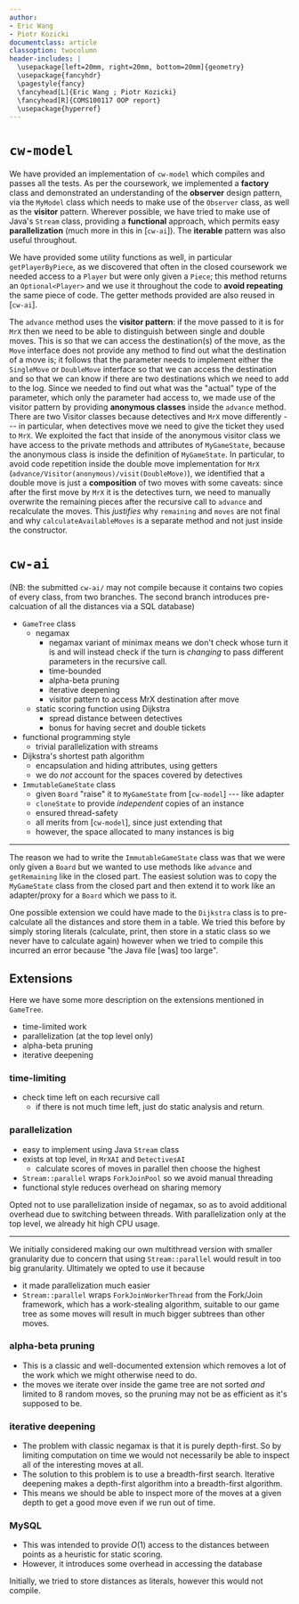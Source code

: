 ```yaml
---
author:
- Eric Wang
- Piotr Kozicki
documentclass: article
classoption: twocolumn
header-includes: |
  \usepackage[left=20mm, right=20mm, bottom=20mm]{geometry}
  \usepackage{fancyhdr}
  \pagestyle{fancy}
  \fancyhead[L]{Eric Wang ; Piotr Kozicki}
  \fancyhead[R]{COMS100117 OOP report}
  \usepackage{hyperref}
---
```


<!---
document compilation: requires [pandoc](https://pandoc.org/)
% pandoc new-report.md -o report.pdf
--->

# `cw-model`

<!---
TODO highlight keywords and signposts (e.g. names of design patterns,
"justifies"... the parts of the report that we should get particular attention)
using italics (_text_) and bold (**text**).
--->

We have provided an implementation of `cw-model` which compiles and passes all
the tests. As per the coursework, we implemented a **factory** class and
demonstrated an understanding of the **observer** design pattern, via the
`MyModel` class which needs to make use of the `Observer` class, as well as the
**visitor** pattern. Wherever possible, we have tried to make use of Java's
`Stream` class, providing a **functional** approach, which permits easy
**parallelization** (much more in this in [`cw-ai`]). The **iterable** pattern
was also useful throughout.

We have provided some utility functions as well, in particular
`getPlayerByPiece`, as we discovered that often in the closed coursework we
needed access to a `Player` but were only given a `Piece`; this method returns
an `Optional<Player>` and we use it throughout the code to **avoid repeating**
the same piece of code. The getter methods provided are also reused in
[`cw-ai`].

The `advance` method uses the **visitor pattern**: if the move passed to it is
for `MrX` then we need to be able to distinguish between single and double
moves. This is so that we can access the destination(s) of the move, as the
`Move` interface does not provide any method to find out what the destination of
a move is; it follows that the parameter needs to implement either the
`SingleMove` or `DoubleMove` interface so that we can access the destination and
so that we can know if there are two destinations which we need to add to the
log. Since we needed to find out what was the "actual" type of the parameter,
which only the parameter had access to, we made use of the visitor pattern by
providing **anonymous classes** inside the `advance` method. There are two
Visitor classes because detectives and `MrX` move differently --- in particular,
when detectives move we need to give the ticket they used to `MrX`. We exploited
the fact that inside of the anonymous visitor class we have access to the
private methods and attributes of `MyGameState`, because the anonymous class is
inside the definition of `MyGameState`. In particular, to avoid code repetition
inside the double move implementation for `MrX`
(`advance/Visitor(anonymous)/visit(DoubleMove)`), we identified that a double
move is just a **composition** of two moves with some caveats: since after the
first move by `MrX` it is the detectives turn, we need to manually overwrite the
remaining pieces after the recursive call to `advance` and recalculate the
moves. This _justifies_ why `remaining` and `moves` are not final and why
`calculateAvailableMoves` is a separate method and not just inside the
constructor.

# `cw-ai`

(NB: the submitted `cw-ai/` may not compile because it contains two copies of
every class, from two branches. The second branch introduces pre-calcuation of
all the distances via a SQL database)

- `GameTree` class
  - negamax
    - negamax variant of minimax means we don't check whose turn it is and will
      instead check if the turn is _changing_ to pass different parameters in
      the recursive call.
    - time-bounded
    - alpha-beta pruning
    - iterative deepening
    - visitor pattern to access MrX destination after move
  - static scoring function using Dijkstra
    - spread distance between detectives
    - bonus for having secret and double tickets
- functional programming style
  - trivial parallelization with streams
- Dijkstra's shortest path algorithm
  - encapsulation and hiding attributes, using getters
  - we do _not_ account for the spaces covered by detectives
- `ImmutableGameState` class
  - given `Board` "raise" it to `MyGameState` from [`cw-model`] --- like adapter
  - `cloneState` to provide _independent_ copies of an instance
  - ensured thread-safety
  - all merits from [`cw-model`], since just extending that
  - however, the space allocated to many instances is big

---

The reason we had to write the `ImmutableGameState` class was that we were only
given a `Board` but we wanted to use methods like `advance` and `getRemaining`
like in the closed part. The easiest solution was to copy the `MyGameState`
class from the closed part and then extend it to work like an adapter/proxy for
a `Board` which we pass to it.

One possible extension we could have made to the `Dijkstra` class is to
pre-calculate all the distances and store them in a table. We tried this before
by simply storing literals (calculate, print, then store in a static class so we
never have to calculate again) however when we tried to compile this incurred an
error because "the Java file [was] too large".

## Extensions

Here we have some more description on the extensions mentioned in `GameTree`.

- time-limited work
- parallelization (at the top level only)
- alpha-beta pruning
- iterative deepening

### time-limiting

- check time left on each recursive call
  - if there is not much time left, just do static analysis and return.

### parallelization

- easy to implement using Java `Stream` class
- exists at top level, in `MrXAI` and `DetectivesAI`
  - calculate scores of moves in parallel then choose the highest
- `Stream::parallel` wraps `ForkJoinPool` so we avoid manual threading
- functional style reduces overhead on sharing memory

Opted not to use parallelization inside of negamax, so as to avoid additional
overhead due to switching between threads. With parallelization only at the top
level, we already hit high CPU usage.

---

We initially considered making our own multithread version with smaller
granularity due to concern that using `Stream::parallel` would result in too big
granularity. Ultimately we opted to use it because

- it made parallelization much easier
- `Stream::parallel` wraps `ForkJoinWorkerThread` from the Fork/Join framework,
  which has a work-stealing algorithm, suitable to our game tree as some moves
  will result in much bigger subtrees than other moves.

### alpha-beta pruning

- This is a classic and well-documented extension which removes a lot of the
  work which we might otherwise need to do.
- the moves we iterate over inside the game tree are not sorted _and_ limited to
  8 random moves, so the pruning may not be as efficient as it's supposed to be.

### iterative deepening

- The problem with classic negamax is that it is purely depth-first. So by
  limiting computation on time we would not necessarily be able to inspect all
  of the interesting moves at all.
- The solution to this problem is to use a breadth-first search. Iterative
  deepening makes a depth-first algorithm into a breadth-first algorithm.
- This means we should be able to inspect more of the moves at a given depth to
  get a good move even if we run out of time.

### MySQL

- This was intended to provide $O(1)$ access to the distances between points as
  a heuristic for static scoring.
- However, it introduces some overhead in accessing the database

Initially, we tried to store distances as literals, however this would not compile.
